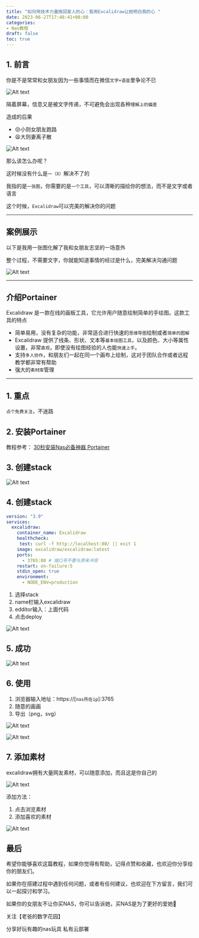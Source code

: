 ```yaml
---
title: "如何用技术力量挽回爱人的心：我用Excalidraw让她明白我的心 "
date: 2023-06-27T17:48:41+08:00
categories:
- Nas教程
draft: false
toc: true
---
```


## 1. 前言

你是不是常常和女朋友因为一些事情而在微信`文字+语音`里争论不已

![Alt text](https://img-nasdaddy.liuxingoo.cn/img/202305291425520.gif "Pic")



隔着屏幕，信息又是被文字传递，不可避免会出现各种`理解上的偏差`

造成的后果

- 😒小则女朋友跑路
- 😫大则妻离子散

![Alt text](https://img-nasdaddy.liuxingoo.cn/img/202305291422135.png "Pic")

那么该怎么办呢？

这时候没有什么是`一（X）`解决不了的

我指的是`一张图`，你需要的是`一个工具`，可以清晰的描绘你的想法，而不是文字或者语言

这个时候，`Excalidraw`可以完美的解决你的问题

---

## 案例展示

以下是我用一张图化解了我和女朋友志坚的一场意外

整个过程，不需要文字，你就能知道事情的经过是什么，完美解决沟通问题

![Alt text](https://img-nasdaddy.liuxingoo.cn/img/202305291435555.png "Pic")



---

## 介绍Portainer

Excalidraw 是一款在线的画板工具，它允许用户随意绘制简单的手绘图。这款工具的特点

- 简单易用，没有复杂的功能，非常适合进行快速的`思维导图`绘制或者`简单的图解`
- Excalidraw 提供了线条、形状、文本等`基本绘图工具`，以及颜色、大小等属性设置，非常`直观`，即使没有绘图经验的人也能`快速上手`。
- 支持`多人协作`，和朋友们一起在同一个画布上绘制，这对于团队合作或者远程教学都非常有帮助
- 强大的`素材库`管理

---

## 1. 重点

`点个免费关注`，不迷路

## 2. 安装Portainer

教程参考：
[30秒安装Nas必备神器 Portainer](/how-to-install-portainer-in-nas/)


## 3. 创建stack

![Alt text](https://mariushosting.com/wp-content/uploads/2022/08/1-Synology-Portainer-Add-Stack.png "Pic")

## 4. 创建stack

```yaml
version: "3.9"
services:
  excalidraw:
    container_name: Excalidraw
    healthcheck:
     test: curl -f http://localhost:80/ || exit 1
    image: excalidraw/excalidraw:latest
    ports:
      - 3765:80 # 端口号不要与原来冲突
    restart: on-failure:5
    stdin_open: true
    environment:
      - NODE_ENV=production
```

1. 选择stack
2. name栏输入excalidraw
3. edditor输入：上面代码
4. 点击deploy



![Alt text](https://img-nasdaddy.liuxingoo.cn/img/202305291442842.png "Pic")



## 5. 成功

![Alt text](https://mariushosting.com/wp-content/uploads/2023/02/Excalidraw-Synology-NAS-Set-up-3.png "Pic")



## 6. 使用

1. 浏览器输入地址：https://[`nas所在ip`]:3765
2. 随意的画画
3. 导出（png，svg）

![Alt text](https://img-nasdaddy.liuxingoo.cn/img/202305291454803.png "Pic")

![Alt text](https://img-nasdaddy.liuxingoo.cn/img/202305291454150.png "Pic")



## 7. 添加素材

excalidraw拥有大量网友素材，可以随意添加，而且这是你自己的

![Alt text](https://img-nasdaddy.liuxingoo.cn/img/202305291455876.png "Pic")



添加方法：

1. 点击浏览素材
2. 添加喜欢的素材

![Alt text](https://img-nasdaddy.liuxingoo.cn/img/202305291455833.png "Pic")



## 最后

希望你能够喜欢这篇教程，如果你觉得有帮助，记得点赞和收藏，也欢迎你分享给你的朋友们。

如果你在搭建过程中遇到任何问题，或者有任何建议，也欢迎在下方留言，我们可以一起探讨和学习。

如果你的女朋友不让你买NAS，你可以告诉她，买NAS是为了更好的爱她🤣

关注【老爸的数字花园】

分享好玩有趣的nas玩具 私有云部署